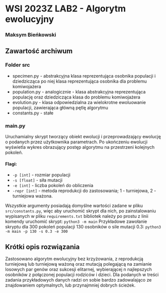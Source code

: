 
# WSI 2023Z LAB2 - Algorytm ewolucyjny
### Maksym Bieńkowski

## Zawartość archiwum

### Folder src
- specimen.py - abstrakcyjna klasa reprezentująca osobnika populacji i dziedzicząca po niej klasa reprezentująca osobnika dla problemu komiwojażera
- population.py - analogicznie - klasa abstrakcyjna reprezentująca populację oraz dziedzicząca klasa do problemu komiwojażera
- evolution.py - klasa odpowiedzialna za wielokrotne ewoluowanie populacji, zawierająca główną pętlę algorytmu
- constants.py - stałe

### main.py
Uruchamialny skrypt tworzący obiekt ewolucji i przeprowadzający ewolucję o podanych przez użytkownika parametrach. Po ukończeniu
ewolucji wyświetla wykres obrazujący postęp algorytmu na przestrzeni kolejnych pokoleń.
#### Flagi: 
- `-p [int]` - rozmiar populacji
- `-s [float]` - siła mutacji
- `-e [int]` - liczba pokoleń do obliczenia
- `-repr [int]` - metoda reprodukcji do zastosowania; 1 - turniejowa, 2 - turniejowa ważona.

Wszystkie argumenty posiadają domyślne wartości zadane w pliku `src/constants.py`, więc aby uruchomić skrypt dla nich,
po zainstalowaniu wypisanych w pliku `requirements.txt` bibliotek należy po prostu z linii komendy uruchomić skrypt: `python3 -m main`
Przykładowe zawołanie skryptu dla 300 pokoleń populacji 130 osobników o sile mutacji 0.3:
`python3 -m main -p 130 -s 0.3 -e 300`

## Krótki opis rozwiązania
Zastosowano algorytm ewolucyjny bez krzyżowania, z reprodukcją turniejową lub turniejową ważoną oraz mutacją polegającą na zamianie losowych par genów
oraz sukcesji elitarnej, wybierającej n najlepszych osobników z połączonej populacji rodziców i dzieci. Dla podanych
w treści zadania przykładowych danych radzi on sobie bardzo zadowalająco ze znajdowaniem optymalnych, lub przynajmniej dobrych ścieżek.
